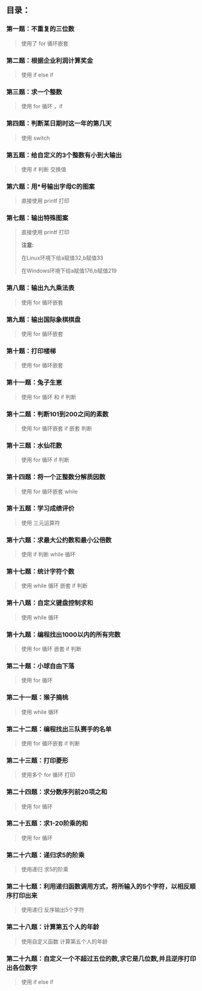 ## 目录：

### 第一题：不重复的三位数

> 使用了 for 循环嵌套

### 第二题：根据企业利润计算奖金

> 使用 if else if 

### 第三题：求一个整数

> 使用 for 循环 ，if

### 第四题：判断某日期时这一年的第几天

> 使用 switch

### 第五题：给自定义的3个整数有小到大输出

> 使用 if 判断 交换值

### 第六题：用*号输出字母C的图案

> 直接使用 printf 打印

### 第七题：输出特殊图案

> 直接使用 printf 打印
>
> **注意:** 
>
> 在Linux环境下给a赋值32,b赋值33
>
> 在Windows环境下给a赋值176,b赋值219

### 第八题：输出九九乘法表

> 使用 for 循环嵌套

### 第九题：输出国际象棋棋盘

> 使用 for 循环嵌套

### 第十题：打印楼梯

> 使用 for 循环嵌套

### 第十一题：兔子生崽

> 使用 for 循环 和 if 判断

### 第十二题：判断101到200之间的素数

> 使用 for 循环嵌套 if 嵌套 判断

### 第十三题：水仙花数

> 使用 for 循环  if 判断

### 第十四题：将一个正整数分解质因数

> 使用 for 循环嵌套 while

### 第十五题：学习成绩评价

> 使用 三元运算符

### 第十六题：求最大公约数和最小公倍数

> 使用 if 判断 while 循环

### 第十七题：统计字符个数

> 使用 while 循环 嵌套 if 判断

### 第十八题：自定义键盘控制求和

> 使用 while 循环

### 第十九题：编程找出1000以内的所有完数

> 使用 for 循环 嵌套 if 判断

### 第二十题：小球自由下落

> 使用 for 循环

### 第二十一题：猴子摘桃

> 使用 while 循环

### 第二十二题：编程找出三队赛手的名单

> 使用 for 循环嵌套 if 判断

### 第二十三题：打印菱形

> 使用多个 for 循环 打印

### 第二十四题：求分数序列前20项之和

> 使用 for 循环

### 第二十五题：求1-20阶乘的和

> 使用 for 循环

### 第二十六题：递归求5的阶乘

> 使用递归 求5的阶乘

### 第二十七题：利用递归函数调用方式，将所输入的5个字符，以相反顺序打印出来

> 使用递归 反序输出5个字符

### 第二十八题：计算第五个人的年龄

> 使用自定义函数 计算第五个人的年龄

### 第二十九题：自定义一个不超过五位的数,求它是几位数,并且逆序打印出各位数字

> 使用 if else if 
